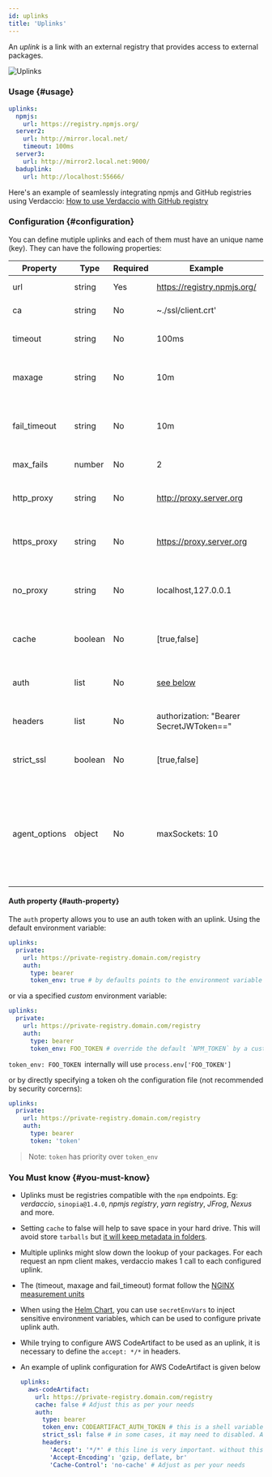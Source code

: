 ```yaml
---
id: uplinks
title: 'Uplinks'
---
```


An _uplink_ is a link with an external registry that provides access to external packages.

![Uplinks](https://user-images.githubusercontent.com/558752/52976233-fb0e3980-33c8-11e9-8eea-5415e6018144.png)

### Usage {#usage}

```yaml
uplinks:
  npmjs:
    url: https://registry.npmjs.org/
  server2:
    url: http://mirror.local.net/
    timeout: 100ms
  server3:
    url: http://mirror2.local.net:9000/
  baduplink:
    url: http://localhost:55666/
```

Here's an example of seamlessly integrating npmjs and GitHub registries using Verdaccio:
[How to use Verdaccio with GitHub registry](https://dev.to/verdaccio/how-to-use-verdaccio-with-github-registry-2ejj)

### Configuration {#configuration}

You can define mutiple uplinks and each of them must have an unique name (key). They can have the following properties:

| Property      | Type    | Required | Example                                 | Support  | Description                                                                                                                                                              | Default    |
| ------------- | ------- | -------- | --------------------------------------- | -------- | ------------------------------------------------------------------------------------------------------------------------------------------------------------------------ | ---------- |
| url           | string  | Yes      | https://registry.npmjs.org/             | all      | The registry url                                                                                                                                                         | npmjs      |
| ca            | string  | No       | ~./ssl/client.crt'                      | all      | SSL path certificate                                                                                                                                                     | No default |
| timeout       | string  | No       | 100ms                                   | all      | set new timeout for the request                                                                                                                                          | 30s        |
| maxage        | string  | No       | 10m                                     | all      | the time threshold to the cache is valid                                                                                                                                 | 2m         |
| fail_timeout  | string  | No       | 10m                                     | all      | defines max time when a request becomes a failure                                                                                                                        | 5m         |
| max_fails     | number  | No       | 2                                       | all      | limit maximun failure request                                                                                                                                            | 2          |
| http_proxy    | string  | No       | http://proxy.server.org                 | all      | define HTTP proxy for registry access                                                                                                                                    | No default |
| https_proxy   | string  | No       | https://proxy.server.org                | all      | define HTTPS proxy for registry access                                                                                                                                   | No default |
| no_proxy      | string  | No       | localhost,127.0.0.1                     | all      | comma-separated list of hosts that should not use proxy                                                                                                                  | No default |
| cache         | boolean | No       | [true,false]                            | >= 2.1   | cache all remote tarballs in storage                                                                                                                                     | true       |
| auth          | list    | No       | [see below](uplinks.md#auth-property)   | >= 2.5   | assigns the header 'Authorization' [more info](http://blog.npmjs.org/post/118393368555/deploying-with-npm-private-modules)                                               | disabled   |
| headers       | list    | No       | authorization: "Bearer SecretJWToken==" | all      | list of custom headers for the uplink                                                                                                                                    | disabled   |
| strict_ssl    | boolean | No       | [true,false]                            | >= 3.0   | If true, requires SSL certificates be valid.                                                                                                                             | true       |
| agent_options | object  | No       | maxSockets: 10                          | >= 4.0.2 | options for the HTTP or HTTPS Agent responsible for managing uplink connection persistence and reuse [more info](https://nodejs.org/api/http.html#http_class_http_agent) | No default |

#### Auth property {#auth-property}

The `auth` property allows you to use an auth token with an uplink. Using the default environment variable:

```yaml
uplinks:
  private:
    url: https://private-registry.domain.com/registry
    auth:
      type: bearer
      token_env: true # by defaults points to the environment variable `NPM_TOKEN`
```

or via a specified _custom_ environment variable:

```yaml
uplinks:
  private:
    url: https://private-registry.domain.com/registry
    auth:
      type: bearer
      token_env: FOO_TOKEN # override the default `NPM_TOKEN` by a custom one
```

`token_env: FOO_TOKEN `internally will use `process.env['FOO_TOKEN']`

or by directly specifying a token oh the configuration file (not recommended by security corcerns):

```yaml
uplinks:
  private:
    url: https://private-registry.domain.com/registry
    auth:
      type: bearer
      token: 'token'
```

> Note: `token` has priority over `token_env`

### You Must know {#you-must-know}

- Uplinks must be registries compatible with the `npm` endpoints. Eg: _verdaccio_, `sinopia@1.4.0`, _npmjs registry_, _yarn registry_, _JFrog_, _Nexus_ and more.
- Setting `cache` to false will help to save space in your hard drive. This will avoid store `tarballs` but [it will keep metadata in folders](https://github.com/verdaccio/verdaccio/issues/391).
- Multiple uplinks might slow down the lookup of your packages. For each request an npm client makes, verdaccio makes 1 call to each configured uplink.
- The (timeout, maxage and fail_timeout) format follow the [NGINX measurement units](http://nginx.org/en/docs/syntax.html)
- When using the [Helm Chart](https://github.com/verdaccio/charts), you can use `secretEnvVars` to inject sensitive environment variables, which can be used to configure private uplink auth.
- While trying to configure AWS CodeArtifact to be used as an uplink, it is necessary to define the `accept: */*` in headers.
- An example of uplink configuration for AWS CodeArtifact is given below

  ```yaml
  uplinks:
    aws-codeArtifact:
      url: https://private-registry.domain.com/registry
      cache: false # Adjust this as per your needs
      auth:
        type: bearer
        token_env: CODEARTIFACT_AUTH_TOKEN # this is a shell variable and it should exists in terminal session where verdaccio is running
        strict_ssl: false # in some cases, it may need to disabled. Adjust as per your needs
        headers:
          'Accept': '*/*' # this line is very important. without this it may not work
          'Accept-Encoding': 'gzip, deflate, br'
          'Cache-Control': 'no-cache' # Adjust as per your needs
  ```
